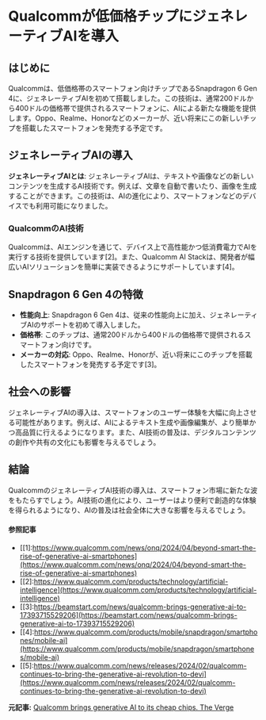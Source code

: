 # Qualcommが低価格チップにジェネレーティブAIを導入

## はじめに

Qualcommは、低価格帯のスマートフォン向けチップであるSnapdragon 6 Gen 4に、ジェネレーティブAIを初めて搭載しました。この技術は、通常200ドルから400ドルの価格帯で提供されるスマートフォンに、AIによる新たな機能を提供します。Oppo、Realme、Honorなどのメーカーが、近い将来にこの新しいチップを搭載したスマートフォンを発売する予定です。

## ジェネレーティブAIの導入

**ジェネレーティブAIとは**: ジェネレーティブAIは、テキストや画像などの新しいコンテンツを生成するAI技術です。例えば、文章を自動で書いたり、画像を生成することができます。この技術は、AIの進化により、スマートフォンなどのデバイスでも利用可能になりました。

### QualcommのAI技術

Qualcommは、AIエンジンを通じて、デバイス上で高性能かつ低消費電力でAIを実行する技術を提供しています[2]。また、Qualcomm AI Stackは、開発者が幅広いAIソリューションを簡単に実装できるようにサポートしています[4]。

## Snapdragon 6 Gen 4の特徴

- **性能向上**: Snapdragon 6 Gen 4は、従来の性能向上に加え、ジェネレーティブAIのサポートを初めて導入しました。
- **価格帯**: このチップは、通常200ドルから400ドルの価格帯で提供されるスマートフォン向けです。
- **メーカーの対応**: Oppo、Realme、Honorが、近い将来にこのチップを搭載したスマートフォンを発売する予定です[3]。

## 社会への影響

ジェネレーティブAIの導入は、スマートフォンのユーザー体験を大幅に向上させる可能性があります。例えば、AIによるテキスト生成や画像編集が、より簡単かつ高品質に行えるようになります。また、AI技術の普及は、デジタルコンテンツの創作や共有の文化にも影響を与えるでしょう。

## 結論

QualcommのジェネレーティブAI技術の導入は、スマートフォン市場に新たな波をもたらすでしょう。AI技術の進化により、ユーザーはより便利で創造的な体験を得られるようになり、AIの普及は社会全体に大きな影響を与えるでしょう。
#### 参照記事
- [[1]:https://www.qualcomm.com/news/onq/2024/04/beyond-smart-the-rise-of-generative-ai-smartphones](https://www.qualcomm.com/news/onq/2024/04/beyond-smart-the-rise-of-generative-ai-smartphones)
- [[2]:https://www.qualcomm.com/products/technology/artificial-intelligence](https://www.qualcomm.com/products/technology/artificial-intelligence)
- [[3]:https://beamstart.com/news/qualcomm-brings-generative-ai-to-17393715529206](https://beamstart.com/news/qualcomm-brings-generative-ai-to-17393715529206)
- [[4]:https://www.qualcomm.com/products/mobile/snapdragon/smartphones/mobile-ai](https://www.qualcomm.com/products/mobile/snapdragon/smartphones/mobile-ai)
- [[5]:https://www.qualcomm.com/news/releases/2024/02/qualcomm-continues-to-bring-the-generative-ai-revolution-to-devi](https://www.qualcomm.com/news/releases/2024/02/qualcomm-continues-to-bring-the-generative-ai-revolution-to-devi)


**元記事:** [Qualcomm brings generative AI to its cheap chips. The Verge](https://www.theverge.com/news/610969/auto-draft)